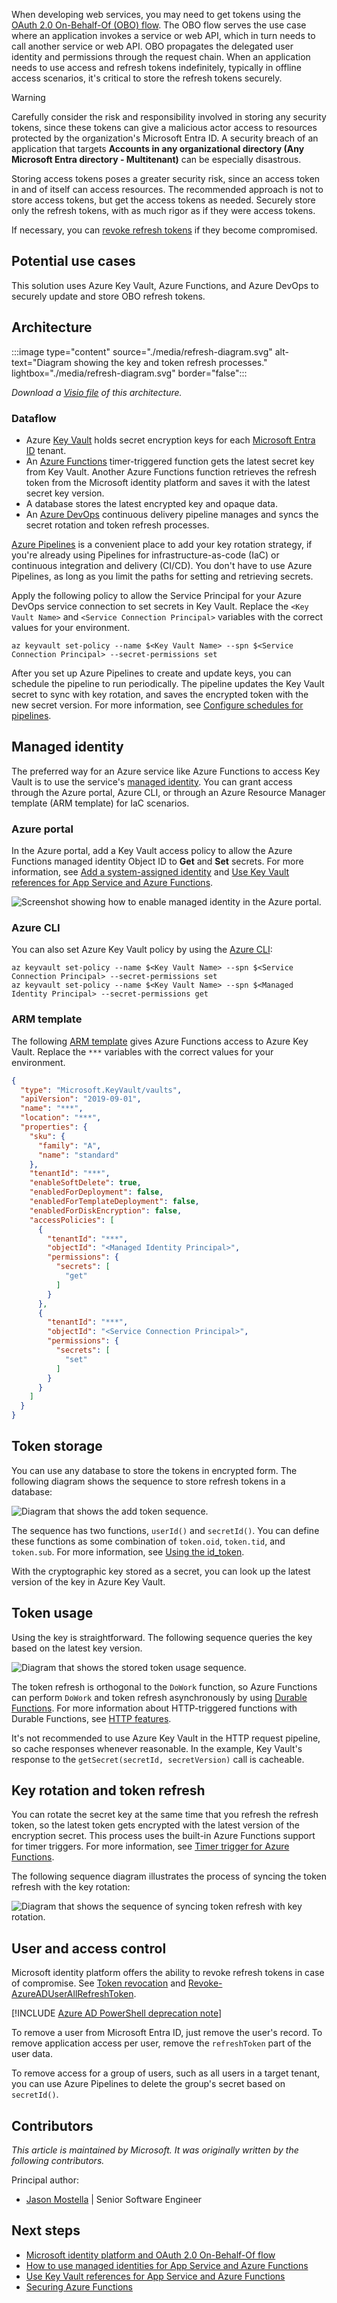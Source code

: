 When developing web services, you may need to get tokens using the [OAuth 2.0 On-Behalf-Of (OBO) flow](/azure/active-directory/develop/v2-oauth2-on-behalf-of-flow). The OBO flow serves the use case where an application invokes a service or web API, which in turn needs to call another service or web API. OBO propagates the delegated user identity and permissions through the request chain. When an application needs to use access and refresh tokens indefinitely, typically in offline access scenarios, it's critical to store the refresh tokens securely.

> [!WARNING]
> Carefully consider the risk and responsibility involved in storing any security tokens, since these tokens can give a malicious actor access to resources protected by the organization's Microsoft Entra ID. A security breach of an application that targets **Accounts in any organizational directory (Any Microsoft Entra directory - Multitenant)** can be especially disastrous.
>
> Storing access tokens poses a greater security risk, since an access token in and of itself can access resources. The recommended approach is not to store access tokens, but get the access tokens as needed. Securely store only the refresh tokens, with as much rigor as if they were access tokens.
>
> If necessary, you can [revoke refresh tokens](/azure/active-directory/develop/access-tokens#token-revocation) if they become compromised.

## Potential use cases

This solution uses Azure Key Vault, Azure Functions, and Azure DevOps to securely update and store OBO refresh tokens.

## Architecture

:::image type="content" source="./media/refresh-diagram.svg" alt-text="Diagram showing the key and token refresh processes." lightbox="./media/refresh-diagram.svg" border="false":::

*Download a [Visio file](https://arch-center.azureedge.net/secure-OBO-refresh-tokens.vsdx) of this architecture.*

### Dataflow

- Azure [Key Vault](https://azure.microsoft.com/services/key-vault) holds secret encryption keys for each [Microsoft Entra ID](https://azure.microsoft.com/services/active-directory) tenant.
- An [Azure Functions](https://azure.microsoft.com/services/functions) timer-triggered function gets the latest secret key from Key Vault. Another Azure Functions function retrieves the refresh token from the Microsoft identity platform and saves it with the latest secret key version.
- A database stores the latest encrypted key and opaque data.
- An [Azure DevOps](https://azure.microsoft.com/services/devops) continuous delivery pipeline manages and syncs the secret rotation and token refresh processes.

[Azure Pipelines](https://azure.microsoft.com/services/devops/pipelines) is a convenient place to add your key rotation strategy, if you're already using Pipelines for infrastructure-as-code (IaC) or continuous integration and delivery (CI/CD). You don't have to use Azure Pipelines, as long as you limit the paths for setting and retrieving secrets.

Apply the following policy to allow the Service Principal for your Azure DevOps service connection to set secrets in Key Vault. Replace the `<Key Vault Name>` and `<Service Connection Principal>` variables with the correct values for your environment.

```azurecli
az keyvault set-policy --name $<Key Vault Name> --spn $<Service Connection Principal> --secret-permissions set
```

After you set up Azure Pipelines to create and update keys, you can schedule the pipeline to run periodically. The pipeline updates the Key Vault secret to sync with key rotation, and saves the encrypted token with the new secret version. For more information, see [Configure schedules for pipelines](/azure/devops/pipelines/process/scheduled-triggers?tabs=yaml).

## Managed identity

The preferred way for an Azure service like Azure Functions to access Key Vault is to use the service's [managed identity](/azure/azure-resource-manager/managed-applications/publish-managed-identity). You can grant access through the Azure portal, Azure CLI, or through an Azure Resource Manager template (ARM template) for IaC scenarios.

### Azure portal

In the Azure portal, add a Key Vault access policy to allow the Azure Functions managed identity Object ID to **Get** and **Set** secrets. For more information, see [Add a system-assigned identity](/azure/app-service/overview-managed-identity?tabs=dotnet#add-a-system-assigned-identity) and [Use Key Vault references for App Service and Azure Functions](/azure/app-service/app-service-key-vault-references).

![Screenshot showing how to enable managed identity in the Azure portal.](./media/system-assigned-managed-identity-in-azure-portal.png)

### Azure CLI

You can also set Azure Key Vault policy by using the [Azure CLI](/cli/azure/keyvault):

```azurecli
az keyvault set-policy --name $<Key Vault Name> --spn $<Service Connection Principal> --secret-permissions set
az keyvault set-policy --name $<Key Vault Name> --spn $<Managed Identity Principal> --secret-permissions get
```

### ARM template

The following [ARM template](/azure/azure-resource-manager/templates) gives Azure Functions access to Azure Key Vault. Replace the `***` variables with the correct values for your environment.

```json
{
  "type": "Microsoft.KeyVault/vaults",
  "apiVersion": "2019-09-01",
  "name": "***",
  "location": "***",
  "properties": {
    "sku": {
      "family": "A",
      "name": "standard"
    },
    "tenantId": "***",
    "enableSoftDelete": true,
    "enabledForDeployment": false,
    "enabledForTemplateDeployment": false,
    "enabledForDiskEncryption": false,
    "accessPolicies": [
      {
        "tenantId": "***",
        "objectId": "<Managed Identity Principal>",
        "permissions": {
          "secrets": [
            "get"
          ]
        }
      },
      {
        "tenantId": "***",
        "objectId": "<Service Connection Principal>",
        "permissions": {
          "secrets": [
            "set"
          ]
        }
      }
    ]
  }
}
```

## Token storage

You can use any database to store the tokens in encrypted form. The following diagram shows the sequence to store refresh tokens in a database:

![Diagram that shows the add token sequence.](./media/add-token-sequence-diagram.png)

The sequence has two functions, `userId()` and `secretId()`. You can define these functions as some combination of `token.oid`, `token.tid`, and `token.sub`. For more information, see [Using the id_token](/azure/active-directory/develop/id-tokens#using-the-id_token).

With the cryptographic key stored as a secret, you can look up the latest version of the key in Azure Key Vault.

## Token usage

Using the key is straightforward. The following sequence queries the key based on the latest key version.

![Diagram that shows the stored token usage sequence.](./media/use-stored-token-sequence.png)

The token refresh is orthogonal to the `DoWork` function, so Azure Functions can perform `DoWork` and token refresh asynchronously by using [Durable Functions](/azure/azure-functions/durable). For more information about HTTP-triggered functions with Durable Functions, see [HTTP features](/azure/azure-functions/durable/durable-functions-http-features?tabs=csharp).

It's not recommended to use Azure Key Vault in the HTTP request pipeline, so cache responses whenever reasonable. In the example, Key Vault's response to the `getSecret(secretId, secretVersion)` call is cacheable.

## Key rotation and token refresh

You can rotate the secret key at the same time that you refresh the refresh token, so the latest token gets encrypted with the latest version of the encryption secret. This process uses the built-in Azure Functions support for timer triggers. For more information, see [Timer trigger for Azure Functions](/azure/azure-functions/functions-bindings-timer?tabs=csharp).

The following sequence diagram illustrates the process of syncing the token refresh with the key rotation:

![Diagram that shows the sequence of syncing token refresh with key rotation.](./media/refresh-token-sequence.png)

## User and access control

Microsoft identity platform offers the ability to revoke refresh tokens in case of compromise. See [Token revocation](/azure/active-directory/develop/access-tokens#token-revocation) and [Revoke-AzureADUserAllRefreshToken](/powershell/module/azuread/revoke-azureaduserallrefreshtoken?view=azureadps-2.0).

[!INCLUDE [Azure AD PowerShell deprecation note](~/../docs/reusable-content/msgraph-powershell/includes/aad-powershell-deprecation-note.md)]

To remove a user from Microsoft Entra ID, just remove the user's record. To remove application access per user, remove the `refreshToken` part of the user data.

To remove access for a group of users, such as all users in a target tenant, you can use Azure Pipelines to delete the group's secret based on `secretId()`.

## Contributors

*This article is maintained by Microsoft. It was originally written by the following contributors.*

Principal author:

- [Jason Mostella](https://www.linkedin.com/in/jasonmostella) | Senior Software Engineer

## Next steps

- [Microsoft identity platform and OAuth 2.0 On-Behalf-Of flow](/azure/active-directory/develop/v2-oauth2-on-behalf-of-flow)
- [How to use managed identities for App Service and Azure Functions](/azure/app-service/overview-managed-identity)
- [Use Key Vault references for App Service and Azure Functions](/azure/app-service/app-service-key-vault-references)
- [Securing Azure Functions](/azure/azure-functions/security-concepts)  
